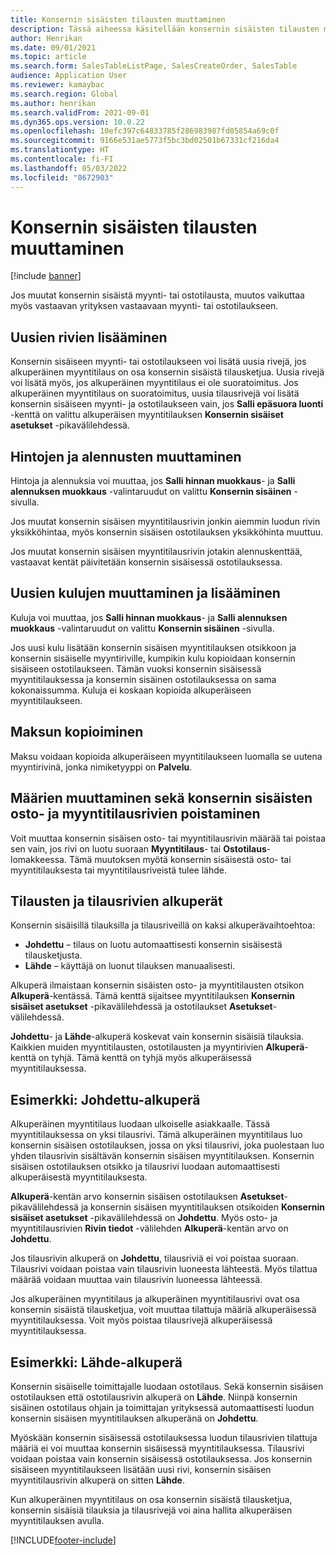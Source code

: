 ```yaml
---
title: Konsernin sisäisten tilausten muuttaminen
description: Tässä aiheessa käsitellään konsernin sisäisten tilausten muuttamistoimintoa
author: Henrikan
ms.date: 09/01/2021
ms.topic: article
ms.search.form: SalesTableListPage, SalesCreateOrder, SalesTable
audience: Application User
ms.reviewer: kamaybac
ms.search.region: Global
ms.author: henrikan
ms.search.validFrom: 2021-09-01
ms.dyn365.ops.version: 10.0.22
ms.openlocfilehash: 10efc397c64833785f286983987fd05854a69c0f
ms.sourcegitcommit: 9166e531ae5773f5bc3bd02501b67331cf216da4
ms.translationtype: HT
ms.contentlocale: fi-FI
ms.lasthandoff: 05/03/2022
ms.locfileid: "8672903"
---
```

# <a name="change-intercompany-orders"></a>Konsernin sisäisten tilausten muuttaminen

[!include [banner](../../includes/banner.md)]

Jos muutat konsernin sisäistä myynti- tai ostotilausta, muutos vaikuttaa myös vastaavan yrityksen vastaavaan myynti- tai ostotilaukseen.

## <a name="adding-new-lines"></a>Uusien rivien lisääminen

Konsernin sisäiseen myynti- tai ostotilaukseen voi lisätä uusia rivejä, jos alkuperäinen myyntitilaus on osa konsernin sisäistä tilausketjua. Uusia rivejä voi lisätä myös, jos alkuperäinen myyntitilaus ei ole suoratoimitus. Jos alkuperäinen myyntitilaus on suoratoimitus, uusia tilausrivejä voi lisätä konsernin sisäiseen myynti- ja ostotilaukseen vain, jos **Salli epäsuora luonti** -kenttä on valittu alkuperäisen myyntitilauksen **Konsernin sisäiset asetukset** -pikavälilehdessä.

## <a name="changing-prices-and-discounts"></a>Hintojen ja alennusten muuttaminen

Hintoja ja alennuksia voi muuttaa, jos **Salli hinnan muokkaus**- ja **Salli alennuksen muokkaus** -valintaruudut on valittu **Konsernin sisäinen** -sivulla.

Jos muutat konsernin sisäisen myyntitilausrivin jonkin aiemmin luodun rivin yksikköhintaa, myös konsernin sisäisen ostotilauksen yksikköhinta muuttuu.

Jos muutat konsernin sisäisen myyntitilausrivin jotakin alennuskenttää, vastaavat kentät päivitetään konsernin sisäisessä ostotilauksessa.

## <a name="changing-and-adding-new-charges"></a>Uusien kulujen muuttaminen ja lisääminen

Kuluja voi muuttaa, jos **Salli hinnan muokkaus**- ja **Salli alennuksen muokkaus** -valintaruudut on valittu **Konsernin sisäinen** -sivulla.

Jos uusi kulu lisätään konsernin sisäisen myyntitilauksen otsikkoon ja konsernin sisäiselle myyntiriville, kumpikin kulu kopioidaan konsernin sisäiseen ostotilaukseen. Tämän vuoksi konsernin sisäisessä myyntitilauksessa ja konsernin sisäinen ostotilauksessa on sama kokonaissumma. Kuluja ei koskaan kopioida alkuperäiseen myyntitilaukseen.

## <a name="copying-a-fee"></a>Maksun kopioiminen

Maksu voidaan kopioida alkuperäiseen myyntitilaukseen luomalla se uutena myyntirivinä, jonka nimiketyyppi on **Palvelu**.

## <a name="changing-quantities-and-deleting-intercompany-purchases-and-sales-order-lines"></a>Määrien muuttaminen sekä konsernin sisäisten osto- ja myyntitilausrivien poistaminen

Voit muuttaa konsernin sisäisen osto- tai myyntitilausrivin määrää tai poistaa sen vain, jos rivi on luotu suoraan **Myyntitilaus**- tai **Ostotilaus**-lomakkeessa. Tämä muutoksen myötä konsernin sisäisestä osto- tai myyntitilauksesta tai myyntitilausriveistä tulee lähde.

## <a name="origins-of-orders-and-order-lines"></a>Tilausten ja tilausrivien alkuperät

Konsernin sisäisillä tilauksilla ja tilausriveillä on kaksi alkuperävaihtoehtoa:

- **Johdettu** – tilaus on luotu automaattisesti konsernin sisäisestä tilausketjusta.
- **Lähde** – käyttäjä on luonut tilauksen manuaalisesti.

Alkuperä ilmaistaan konsernin sisäisten osto- ja myyntitilausten otsikon **Alkuperä**-kentässä. Tämä kenttä sijaitsee myyntitilauksen **Konsernin sisäiset asetukset** -pikavälilehdessä ja ostotilaukset **Asetukset**-välilehdessä.

**Johdettu**- ja **Lähde**-alkuperä koskevat vain konsernin sisäisiä tilauksia. Kaikkien muiden myyntitilausten, ostotilausten ja myyntirivien **Alkuperä**-kenttä on tyhjä. Tämä kenttä on tyhjä myös alkuperäisessä myyntitilauksessa.

## <a name="example-derived-origin"></a>Esimerkki: Johdettu-alkuperä

Alkuperäinen myyntitilaus luodaan ulkoiselle asiakkaalle. Tässä myyntitilauksessa on yksi tilausrivi. Tämä alkuperäinen myyntitilaus luo konsernin sisäisen ostotilauksen, jossa on yksi tilausrivi, joka puolestaan luo yhden tilausrivin sisältävän konsernin sisäisen myyntitilauksen. Konsernin sisäisen ostotilauksen otsikko ja tilausrivi luodaan automaattisesti alkuperäisestä myyntitilauksesta.

**Alkuperä**-kentän arvo konsernin sisäisen ostotilauksen **Asetukset**-pikavälilehdessä ja konsernin sisäisen myyntitilauksen otsikoiden **Konsernin sisäiset asetukset** -pikavälilehdessä on **Johdettu**. Myös osto- ja myyntitilausrivien **Rivin tiedot** -välilehden **Alkuperä**-kentän arvo on **Johdettu**.

Jos tilausrivin alkuperä on **Johdettu**, tilausriviä ei voi poistaa suoraan. Tilausrivi voidaan poistaa vain tilausrivin luoneesta lähteestä. Myös tilattua määrää voidaan muuttaa vain tilausrivin luoneessa lähteessä.

Jos alkuperäinen myyntitilaus ja alkuperäinen myyntitilausrivi ovat osa konsernin sisäistä tilausketjua, voit muuttaa tilattuja määriä alkuperäisessä myyntitilauksessa. Voit myös poistaa tilausrivejä alkuperäisessä myyntitilauksessa.

## <a name="example-source-origin"></a>Esimerkki: Lähde-alkuperä

Konsernin sisäiselle toimittajalle luodaan ostotilaus. Sekä konsernin sisäisen ostotilauksen että ostotilausrivin alkuperä on **Lähde**. Niinpä konsernin sisäinen ostotilaus ohjain ja toimittajan yrityksessä automaattisesti luodun konsernin sisäisen myyntitilauksen alkuperänä on **Johdettu**.

Myöskään konsernin sisäisessä ostotilauksessa luodun tilausrivien tilattuja määriä ei voi muuttaa konsernin sisäisessä myyntitilauksessa. Tilausrivi voidaan poistaa vain konsernin sisäisessä ostotilauksessa. Jos konsernin sisäiseen myyntitilaukseen lisätään uusi rivi, konsernin sisäisen myyntitilausrivin alkuperä on sitten **Lähde**.

Kun alkuperäinen myyntitilaus on osa konsernin sisäistä tilausketjua, konsernin sisäisiä tilauksia ja tilausrivejä voi aina hallita alkuperäisen myyntitilauksen avulla.

[!INCLUDE[footer-include](../../includes/footer-banner.md)]
